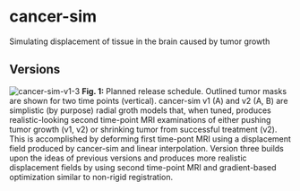 # cancer-sim
Simulating displacement of tissue in the brain caused by tumor growth
## Versions
![cancer-sim-v1-3](https://user-images.githubusercontent.com/10455104/115448354-ebdddd00-a219-11eb-9988-fd6ad716f82d.jpg)
**Fig. 1:** Planned release schedule. Outlined tumor masks are shown for two time points (vertical). cancer-sim v1 (A) and v2 (A, B) are simplistic (by purpose) radial groth models that, when tuned, produces realistic-looking second time-point MRI examinations of either pushing tumor growth (v1, v2) or shrinking tumor from successful treatment (v2). This is accomplished by deforming first time-pont MRI using a displacement field produced by cancer-sim and linear interpolation. Version three builds upon the ideas of previous versions and produces more realistic displacement fields by using second time-point MRI and gradient-based optimization similar to non-rigid registration.
